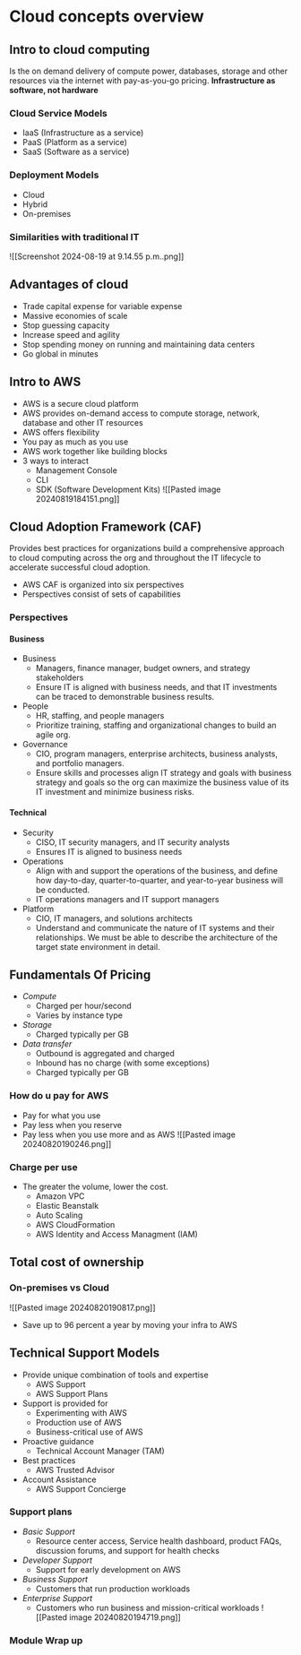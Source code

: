 # Cloud concepts overview
## Intro to cloud computing
Is the on demand delivery of compute power, databases, storage and other resources via the internet with pay-as-you-go pricing. **Infrastructure as software, not hardware**
### Cloud Service Models
- IaaS (Infrastructure as a service)
- PaaS (Platform as a service)
- SaaS (Software as a service)
### Deployment Models
- Cloud
- Hybrid
- On-premises
### Similarities with traditional IT
![[Screenshot 2024-08-19 at 9.14.55 p.m..png]]
## Advantages of cloud
- Trade capital expense for variable expense
- Massive economies of scale
- Stop guessing capacity
- Increase speed and agility
- Stop spending money on running and maintaining data centers
- Go global in minutes
## Intro to AWS
- AWS is a secure cloud platform
- AWS provides on-demand access to compute storage, network, database and other IT resources
- AWS offers flexibility
- You pay as much as you use
- AWS work together like building blocks
- 3 ways to interact
	- Management Console
	- CLI
	- SDK (Software Development Kits)
![[Pasted image 20240819184151.png]]

## Cloud Adoption Framework (CAF)
Provides best practices for organizations build a comprehensive approach to cloud computing across the org and throughout the IT lifecycle to accelerate successful cloud adoption.
- AWS CAF is organized into six perspectives
- Perspectives consist of sets of capabilities
### Perspectives
#### Business
- Business
	- Managers, finance manager, budget owners, and strategy stakeholders
	- Ensure IT is aligned with business needs, and that IT investments can be traced to demonstrable business results.
- People
	- HR, staffing, and people managers
	- Prioritize training, staffing and organizational changes to build an agile org.
- Governance
	- CIO, program managers, enterprise architects, business analysts, and portfolio managers.
	- Ensure skills and processes align IT strategy and goals with business strategy and goals so the org can maximize the business value of its IT investment and minimize business risks.
#### Technical
- Security
	- CISO, IT security managers, and IT security analysts
	- Ensures IT is aligned to business needs
- Operations
	- Align with and support the operations of the business, and define how day-to-day, quarter-to-quarter, and year-to-year business will be conducted.
	- IT operations managers and IT support managers
- Platform
	- CIO, IT managers, and solutions architects
	- Understand and communicate the nature of IT systems and their relationships. We must be able to describe the architecture of the target state environment in detail.

## Fundamentals Of Pricing
- *Compute*
	- Charged per hour/second
	- Varies by instance type
- *Storage*
	- Charged typically per GB
- *Data transfer*
	- Outbound is aggregated and charged
	- Inbound has no charge (with some exceptions)
	- Charged typically per GB
### How do u pay for AWS
- Pay for what you use
- Pay less when you reserve
- Pay less when you use more and as AWS
![[Pasted image 20240820190246.png]]

### Charge per use
- The greater the volume, lower the cost.
	- Amazon VPC
	- Elastic Beanstalk
	- Auto Scaling
	- AWS CloudFormation
	- AWS Identity and Access Managment (IAM)
## Total cost of ownership
### On-premises vs Cloud
![[Pasted image 20240820190817.png]]
- Save up to 96 percent a year by moving your infra to AWS
## Technical Support Models
- Provide unique combination of tools and expertise
	- AWS Support
	- AWS Support Plans
- Support is provided for
	- Experimenting with AWS
	- Production use of AWS
	- Business-critical use of AWS
- Proactive guidance
	- Technical Account Manager (TAM)
- Best practices
	- AWS Trusted Advisor
- Account Assistance
	- AWS Support Concierge
### Support plans
- *Basic Support*
	- Resource center access, Service health dashboard, product FAQs, discussion forums, and support for health checks
- *Developer Support*
	- Support for early development on AWS
- *Business Support*
	- Customers that run production workloads
- *Enterprise Support*
	- Customers who run business and mission-critical workloads
![[Pasted image 20240820194719.png]]

### Module Wrap up

